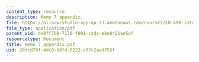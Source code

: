 ```yaml
---
content_type: resource
description: Memo 7 appendix.
file: https://ol-ocw-studio-app-qa.s3.amazonaws.com/courses/10-490-integrated-chemical-engineering-i-fall-2006/20dcd79f4dc0b8fd0222cf7c2aed755f_memo_7_appendix.pdf
file_type: application/pdf
parent_uid: de8ff7b0-7170-f001-c4dc-ebe8421ae5af
resourcetype: Document
title: memo_7_appendix.pdf
uid: 20dcd79f-4dc0-b8fd-0222-cf7c2aed755f
---
```

